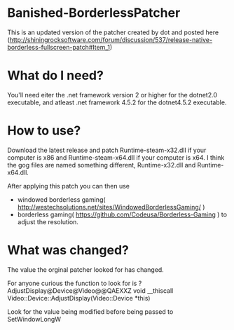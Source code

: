 # Banished-BorderlessPatcher

This is an updated version of the patcher created by dot and posted here (http://shiningrocksoftware.com/forum/discussion/537/release-native-borderless-fullscreen-patch#Item_1)

# What do I need?

You'll need eiter the .net framework version 2 or higher for the dotnet2.0 executable, and atleast .net framework 4.5.2 for the dotnet4.5.2 executable.

# How to use?

Download the latest release and patch Runtime-steam-x32.dll if your computer is x86 and Runtime-steam-x64.dll if your computer is x64.
I think the gog files are named something different, Runtime-x32.dll and Runtime-x64.dll.

After applying this patch you can then use
- windowed borderless gaming( http://westechsolutions.net/sites/WindowedBorderlessGaming/ )
- borderless gaming( https://github.com/Codeusa/Borderless-Gaming )
to adjust the resolution.


# What was changed?

The value the orginal patcher looked for has changed.


For anyone curious the function to look for is ?AdjustDisplay@Device@Video@@QAEXXZ void __thiscall Video::Device::AdjustDisplay(Video::Device *this)

Look for the value being modified before being passed to SetWindowLongW